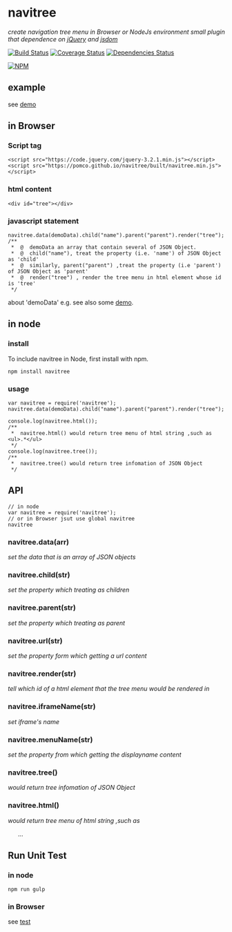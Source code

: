 # navitree
*create navigation tree menu in Browser or  NodeJs environment*
*small plugin that dependence on [jQuery](https://www.npmjs.com/package/jquery) and [jsdom](https://www.npmjs.com/package/jsdom)*

[![Build Status](https://travis-ci.org/pomco/navitree.svg)](https://travis-ci.org/pomco/navitree)
[![Coverage Status](https://coveralls.io/repos/github/pomco/navitree/badge.svg)](https://coveralls.io/repos/github/pomco/navitree)
[![Dependencies Status](https://david-dm.org/pomco/navitree.svg)](https://david-dm.org/pomco/navitree.svg)

[![NPM](https://nodei.co/npm/navitree.png?downloads=true&downloadRank=true&stars=true)](https://nodei.co/npm/navitree/)

## example
see [demo](https://pomco.github.io/navitree/demo/global/index.html)

## in Browser


### Script tag
```
<script src="https://code.jquery.com/jquery-3.2.1.min.js"></script>
<script src="https://pomco.github.io/navitree/built/navitree.min.js"></script>
```
### html content
```
<div id="tree"></div>
```
### javascript statement
```
navitree.data(demoData).child("name").parent("parent").render("tree");
/**
 *  @  demoData an array that contain several of JSON Object.
 *  @  child("name"), treat the property (i.e. 'name') of JSON Object as 'child'
 *  @  similarly, parent("parent") ,treat the property (i.e 'parent') of JSON Object as 'parent'
 *  @  render("tree") , render the tree menu in html element whose id is 'tree'
 */
```
about 'demoData' e.g. see also some [demo](https://pomco.github.io/navitree/demo/global/index.html).


## in node
### install
To include navitree in Node, first install with npm.
```
npm install navitree
```
### usage
```
var navitree = require('navitree');
navitree.data(demoData).child("name").parent("parent").render("tree");

console.log(navitree.html());
/**
 *  navitree.html() would return tree menu of html string ,such as <ul>.*</ul>
 */
console.log(navitree.tree());
/**
 *  navitree.tree() would return tree infomation of JSON Object
 */
```

## API 
```
// in node 
var navitree = require('navitree');
// or in Browser jsut use global navitree
navitree
```
### navitree.data(arr)
*set the data that is an array of JSON objects*

### navitree.child(str)
*set the property  which treating as children*

### navitree.parent(str)
*set the property  which treating as parent*

### navitree.url(str)
*set the property  form which getting a url content*
### navitree.render(str)
*tell which  id of  a html element  that  the tree menu would be rendered in*

### navitree.iframeName(str)
*set iframe's name*

### navitree.menuName(str)
*set the property from which getting the displayname content*

### navitree.tree()
*would return tree infomation of JSON Object*
### navitree.html()
*would return tree menu of html string ,such as <ul>...</ul>*

## Run Unit Test
### in node
```
npm run gulp
```
### in Browser

see [test](https://pomco.github.io/navitree/test/index.html)
